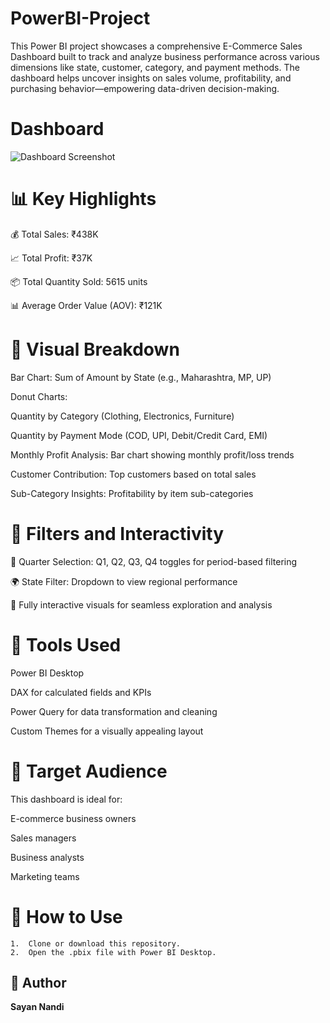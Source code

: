 # PowerBI-Project
This Power BI project showcases a comprehensive E-Commerce Sales Dashboard built to track and analyze business performance across various dimensions like state, customer, category, and payment methods. The dashboard helps uncover insights on sales volume, profitability, and purchasing behavior—empowering data-driven decision-making.

# Dashboard
![Dashboard Screenshot]()


# 📊 Key Highlights
💰 Total Sales: ₹438K

📈 Total Profit: ₹37K

📦 Total Quantity Sold: 5615 units

📊 Average Order Value (AOV): ₹121K

# 📍 Visual Breakdown
Bar Chart: Sum of Amount by State (e.g., Maharashtra, MP, UP)

Donut Charts:

Quantity by Category (Clothing, Electronics, Furniture)

Quantity by Payment Mode (COD, UPI, Debit/Credit Card, EMI)

Monthly Profit Analysis: Bar chart showing monthly profit/loss trends

Customer Contribution: Top customers based on total sales

Sub-Category Insights: Profitability by item sub-categories

# 🧩 Filters and Interactivity
📅 Quarter Selection: Q1, Q2, Q3, Q4 toggles for period-based filtering

🌍 State Filter: Dropdown to view regional performance

🔄 Fully interactive visuals for seamless exploration and analysis

# 🧰 Tools Used
Power BI Desktop

DAX for calculated fields and KPIs

Power Query for data transformation and cleaning

Custom Themes for a visually appealing layout

# 👥 Target Audience
This dashboard is ideal for:

E-commerce business owners

Sales managers

Business analysts

Marketing teams

# 🚀 How to Use
	1.	Clone or download this repository.
	2.	Open the .pbix file with Power BI Desktop.

## 👤 Author
**Sayan Nandi** 
